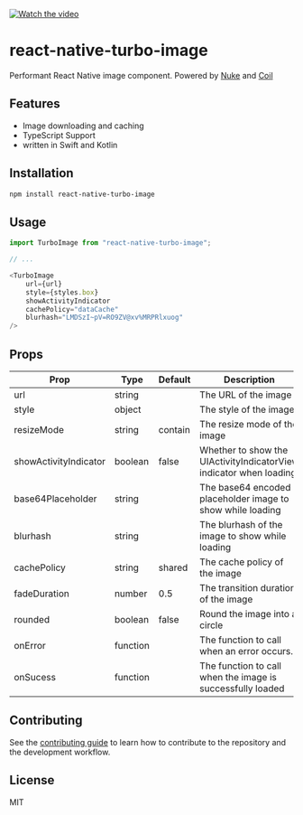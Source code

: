 [![Watch the video](https://github.com/duguyihou/react-native-turbo-image/assets/9347790/96d180db-2129-4b61-a59a-c91db6218057)](https://github.com/duguyihou/react-native-turbo-image/assets/9347790/80e97f77-e6bd-4941-bb23-429a04f11af4)

# react-native-turbo-image

Performant React Native image component. Powered by [Nuke](https://github.com/kean/Nuke) and [Coil](https://github.com/coil-kt/coil)

## Features

- Image downloading and caching
- TypeScript Support
- written in Swift and Kotlin
## Installation

```sh
npm install react-native-turbo-image
```

## Usage

```js
import TurboImage from "react-native-turbo-image";

// ...

<TurboImage
    url={url}
    style={styles.box}
    showActivityIndicator
    cachePolicy="dataCache"
    blurhash="LMDSzI~pV=RO9ZV@xv%MRPRlxuog"
/>
```

## Props

| Prop                      | Type     | Default | Description                                                                                          |
| ------------------------- | -------- | ------- | ---------------------------------------------------------------------------------------------------- |
| url                       | string   |         | The URL of the image                                                                                 |
| style                     | object   |         | The style of the image                                                                               |
| resizeMode                | string   | contain | The resize mode of the image                                                                         |
| showActivityIndicator     | boolean  | false   | Whether to show the UIActivityIndicatorView indicator when loading                                   |
| base64Placeholder         | string   |         | The base64 encoded placeholder image to show while loading                                           |
| blurhash                  | string   |         | The blurhash of the image to show while loading                                                      | 
| cachePolicy               | string   | shared  | The cache policy of the image                                                                        |
| fadeDuration              | number   | 0.5     | The transition duration of the image                                                                 |
| rounded                   | boolean  | false   | Round the image into a circle                                                                        |
| onError                   | function |         | The function to call when an error occurs.                                                           |
| onSucess                  | function |         | The function to call when the image is successfully loaded                                           |

## Contributing

See the [contributing guide](CONTRIBUTING.md) to learn how to contribute to the repository and the development workflow.

## License

MIT
